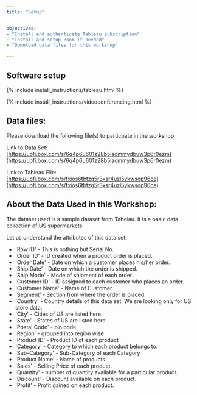 ```yaml
---
title: "Setup"


objectives:
- "Install and authenticate Tableau subscription"
- "Install and setup Zoom if needed"
- "Download data files for this workshop"

---
```


## Software setup

{% include install_instructions/tableau.html %}

{% include install_instructions/videoconferencing.html %}

## Data files:

Please download the following file(s) to particpate in the workshop:

Link to Data Set: [https://uofi.box.com/s/6q4p6u601z28b5iacmmydbuw3p6r0ezm](https://uofi.box.com/s/6q4p6u601z28b5iacmmydbuw3p6r0ezm)

Link to Tableau File: [https://uofi.box.com/s/fxios6tbtzg5r3xsr4uzl5ykwsop96ce](https://uofi.box.com/s/fxios6tbtzg5r3xsr4uzl5ykwsop96ce)


## About the Data Used in this Workshop:

The dataset used is a sample dataset from Tabelau. It is a basic data collection of US supermarkets.

Let us understand the attributes of this data set:

- 'Row ID' - This is nothing but Serial No.
- 'Order ID' - ID created when a product order is placed.
- 'Order Date' - Date on which a customer places his/her order.
- 'Ship Date' - Date on which the order is shipped.
- 'Ship Mode' - Mode of shipment of each order.
- 'Customer ID' - ID assigned to each customer who places an order.
- 'Customer Name' - Name of Customer.
- 'Segment' - Section from where the order is placed.
- 'Country' - Country details of this data set. We are looking only for US store data.
- 'City' - Cities of US are listed here.
- 'State' - States of US are listed here.
- 'Postal Code' - pin code
- 'Region' - grouped into region wise
- 'Product ID' - Product ID of each product
- 'Category' - Category to which each product belongs to.
- 'Sub-Category' - Sub-Category of each Category
- 'Product Name' - Name of products.
- 'Sales' - Selling Price of each product.
- 'Quantity' - number of quantity available for a particular product.
- 'Discount' - Discount available on each product.
- 'Profit' - Profit gained on each product.

